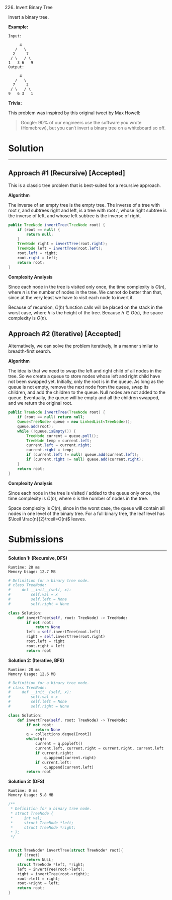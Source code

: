 226. Invert Binary Tree

Invert a binary tree.

**Example:**
```
Input:

     4
   /   \
  2     7
 / \   / \
1   3 6   9
Output:

     4
   /   \
  7     2
 / \   / \
9   6 3   1
```

**Trivia:**

This problem was inspired by this original tweet by Max Howell:

>Google: 90% of our engineers use the software you wrote (Homebrew), but you can’t invert a binary tree on a whiteboard so off.

# Solution
---
## Approach #1 (Recursive) [Accepted]
This is a classic tree problem that is best-suited for a recursive approach.

**Algorithm**

The inverse of an empty tree is the empty tree. The inverse of a tree with root $r$, and subtrees $\mbox{right}$ and $\mbox{left}$, is a tree with root $r$, whose right subtree is the inverse of $\mbox{left}$, and whose left subtree is the inverse of $\mbox{right}$.

```Java
public TreeNode invertTree(TreeNode root) {
    if (root == null) {
        return null;
    }
    TreeNode right = invertTree(root.right);
    TreeNode left = invertTree(root.left);
    root.left = right;
    root.right = left;
    return root;
}
```
**Complexity Analysis**

Since each node in the tree is visited only once, the time complexity is $O(n)$, where $n$ is the number of nodes in the tree. We cannot do better than that, since at the very least we have to visit each node to invert it.

Because of recursion, $O(h)$ function calls will be placed on the stack in the worst case, where $h$ is the height of the tree. Because $h\in O(n)$, the space complexity is $O(n)$.


## Approach #2 (Iterative) [Accepted]
Alternatively, we can solve the problem iteratively, in a manner similar to breadth-first search.

**Algorithm**

The idea is that we need to swap the left and right child of all nodes in the tree. So we create a queue to store nodes whose left and right child have not been swapped yet. Initially, only the root is in the queue. As long as the queue is not empty, remove the next node from the queue, swap its children, and add the children to the queue. Null nodes are not added to the queue. Eventually, the queue will be empty and all the children swapped, and we return the original root.

```Java
public TreeNode invertTree(TreeNode root) {
    if (root == null) return null;
    Queue<TreeNode> queue = new LinkedList<TreeNode>();
    queue.add(root);
    while (!queue.isEmpty()) {
        TreeNode current = queue.poll();
        TreeNode temp = current.left;
        current.left = current.right;
        current.right = temp;
        if (current.left != null) queue.add(current.left);
        if (current.right != null) queue.add(current.right);
    }
    return root;
}
```

**Complexity Analysis**

Since each node in the tree is visited / added to the queue only once, the time complexity is $O(n)$, where $n$ is the number of nodes in the tree.

Space complexity is $O(n)$, since in the worst case, the queue will contain all nodes in one level of the binary tree. For a full binary tree, the leaf level has $\lceil \frac{n}{2}\rceil=O(n)$ leaves.

# Submissions
---
**Solution 1: (Recursive, DFS)**
```
Runtime: 28 ms
Memory Usage: 12.7 MB
```
```python
# Definition for a binary tree node.
# class TreeNode:
#     def __init__(self, x):
#         self.val = x
#         self.left = None
#         self.right = None

class Solution:
    def invertTree(self, root: TreeNode) -> TreeNode:
        if not root:
            return None
        left = self.invertTree(root.left)
        right = self.invertTree(root.right)
        root.left = right
        root.right = left
        return root
```

**Solution 2: (Iterative, BFS)**
```
Runtime: 28 ms
Memory Usage: 12.6 MB
```
```python
# Definition for a binary tree node.
# class TreeNode:
#     def __init__(self, x):
#         self.val = x
#         self.left = None
#         self.right = None

class Solution:
    def invertTree(self, root: TreeNode) -> TreeNode:
        if not root:
            return None
        q = collections.deque([root])
        while(q):
            current = q.popleft()
            current.left, current.right = current.right, current.left
            if current.right:
                q.append(current.right)
            if current.left:
                q.append(current.left)
        return root
```

**Solution 3: (DFS)**
```
Runtime: 0 ms
Memory Usage: 5.8 MB
```
```c
/**
 * Definition for a binary tree node.
 * struct TreeNode {
 *     int val;
 *     struct TreeNode *left;
 *     struct TreeNode *right;
 * };
 */


struct TreeNode* invertTree(struct TreeNode* root){
    if (!root)
        return NULL;
    struct TreeNode *left, *right;
    left = invertTree(root->left);
    right = invertTree(root->right);
    root->left = right;
    root->right = left;
    return root;
}
```

